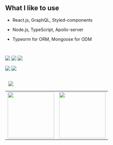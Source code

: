 ## What I like to use

- React.js, GraphQL, Styled-components

- Node.js, TypeScript, Apollo-server

- Typeorm for ORM, Mongoose for ODM

<br />

<img src="https://img.shields.io/badge/TypeScript-007ACC?style=for-the-badge&logo=typescript&logoColor=white"/></a>
<img src="https://img.shields.io/badge/React-00B4F0?style=for-the-badge&logo=react&logoColor=white"/></a>
<img src="https://img.shields.io/badge/GraphQl-E10098?style=for-the-badge&logo=graphql&logoColor=white"/></a>

<img src="https://img.shields.io/badge/Node.js-43853D?style=for-the-badge&logo=node-dot-js&logoColor=white"/></a>
<img src="https://img.shields.io/badge/PostgreSQL-316192?style=for-the-badge&logo=postgresql&logoColor=white"/></a>

<br />

<div>
  <img 
        src="https://hits.seeyoufarm.com/api/count/incr/badge.svg?url=https%3A%2F%2Fgithub.com%2F2donny&count_bg=%2379C83D&title_bg=%23555555&icon=&icon_color=%23E7E7E7&title=hits&edge_flat=false"
        style="height : auto; margin-left : 10px; margin-right : 10px;"
 />
  
 <br/>
 
<table><tr>
<td valign="top" width="50%">
<img src="https://github-readme-stats.vercel.app/api?username=2donny&show_icons=true&count_private=true&hide_border=true" style="height: 150px" /></td>

<td valign="top" width="50%">
<img src="https://github-readme-stats.vercel.app/api/top-langs/?username=2donny&hide_border=true&layout=compact" style="height: 150px" /></td>
</tr></table>  

